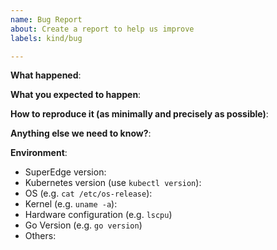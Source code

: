 ```yaml
---
name: Bug Report
about: Create a report to help us improve
labels: kind/bug

---
```


<!-- Please use this template while reporting a bug and provide as much info as possible. Thanks! -->

**What happened**:

**What you expected to happen**:

**How to reproduce it (as minimally and precisely as possible)**:

**Anything else we need to know?**:

**Environment**:
- SuperEdge version:
- Kubernetes version (use `kubectl version`):
- OS (e.g. `cat /etc/os-release`):
- Kernel (e.g. `uname -a`):
- Hardware configuration (e.g. `lscpu`)
- Go Version (e.g. `go version`)
- Others: